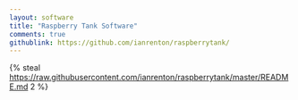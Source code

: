 ```yaml
---
layout: software
title: "Raspberry Tank Software"
comments: true
githublink: https://github.com/ianrenton/raspberrytank/
---
```


{% steal https://raw.githubusercontent.com/ianrenton/raspberrytank/master/README.md 2 %}
